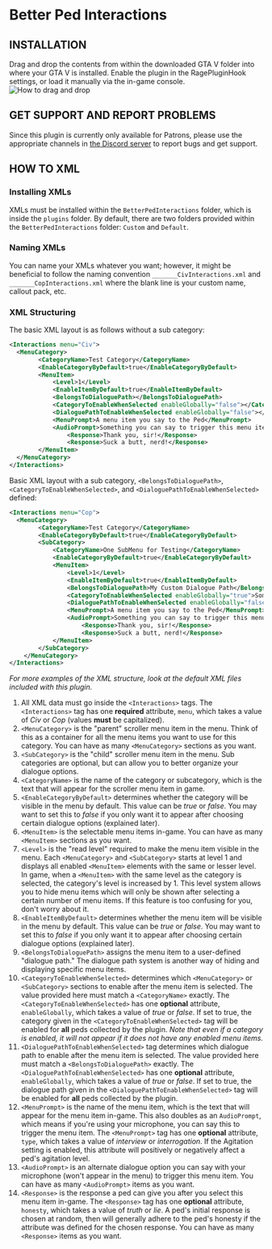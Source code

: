 # Better Ped Interactions
## INSTALLATION
Drag and drop the contents from within the downloaded GTA V folder into where your GTA V is installed.  Enable the plugin in the RagePluginHook settings, or load it manually via the in-game console.
![How to drag and drop](https://i.imgur.com/0O7d7Iw.jpg)

## GET SUPPORT AND REPORT PROBLEMS
Since this plugin is currently only available for Patrons, please use the appropriate channels in [the Discord server](https://discord.gg/cUQaTNQ) to report bugs and get support.

## HOW TO XML
### Installing XMLs
XMLs must be installed within the `BetterPedInteractions` folder, which is inside the `plugins` folder.  By default, there are two folders provided within the `BetterPedInteractions` folder: `Custom` and `Default`.

### Naming XMLs
You can name your XMLs whatever you want; however, it might be beneficial to follow the naming convention `_______CivInteractions.xml` and `_______CopInteractions.xml` where the blank line is your custom name, callout pack, etc.

### XML Structuring
The basic XML layout is as follows without a sub category:
```xml
<Interactions menu="Civ">
  <MenuCategory>
        <CategoryName>Test Category</CategoryName>
        <EnableCategoryByDefault>true</EnableCategoryByDefault>
        <MenuItem>
            <Level>1</Level>
            <EnableItemByDefault>true</EnableItemByDefault>
            <BelongsToDialoguePath></BelongsToDialoguePath>
            <CategoryToEnableWhenSelected enableGlobally="false"></CategoryToEnableWhenSelected>
            <DialoguePathToEnableWhenSelected enableGlobally="false"></DialoguePathToEnableWhenSelected>
            <MenuPrompt>A menu item you say to the Ped</MenuPrompt>
            <AudioPrompt>Something you can say to trigger this menu item</AudioPrompt>
                <Response>Thank you, sir!</Response>
                <Response>Suck a butt, nerd!</Response>
        </MenuItem>
  </MenuCategory>
</Interactions>
```
Basic XML layout with a sub category, `<BelongsToDialoguePath>`, `<CategoryToEnableWhenSelected>`, and `<DialoguePathToEnableWhenSelected>` defined:
```xml
<Interactions menu="Cop">
  <MenuCategory>
        <CategoryName>Test Category</CategoryName>
        <EnableCategoryByDefault>true</EnableCategoryByDefault>
        <SubCategory>
            <CategoryName>One SubMenu for Testing</CategoryName>
            <EnableCategoryByDefault>true</EnableCategoryByDefault>
            <MenuItem>
                <Level>1</Level>
                <EnableItemByDefault>true</EnableItemByDefault>
                <BelongsToDialoguePath>My Custom Dialogue Path</BelongsToDialoguePath>
                <CategoryToEnableWhenSelected enableGlobally="true">Some Other Category</CategoryToEnableWhenSelected>
                <DialoguePathToEnableWhenSelected enableGlobally="false">Another Dialogue Path</DialoguePathToEnableWhenSelected>
                <MenuPrompt>A menu item you say to the Ped</MenuPrompt>
                <AudioPrompt>Something you can say to trigger this menu item</AudioPrompt>
                    <Response>Thank you, sir!</Response>
                    <Response>Suck a butt, nerd!</Response>
            </MenuItem>
        </SubCategory>
    </MenuCategory>
</Interactions>
```
*For more examples of the XML structure, look at the default XML files included with this plugin.*

1. All XML data must go inside the `<Interactions>` tags.  The `<Interactions>` tag has one **required** attribute, `menu`, which takes a value of *Civ* or *Cop* (values **must** be capitalized).
2. `<MenuCategory>` is the "parent" scroller menu item in the menu.  Think of this as a container for all the menu items you want to use for this category.  You can have as many `<MenuCategory>` sections as you want.
3. `<SubCategory>` is the "child" scroller menu item in the menu.  Sub categories are optional, but can allow you to better organize your dialogue options.
3. `<CategoryName>` is the name of the category or subcategory, which is the text that will appear for the scroller menu item in game.
4. `<EnableCategoryByDefault>` determines whether the category will be visible in the menu by default.  This value can be *true* or *false*.  You may want to set this to *false* if you only want it to appear after choosing certain dialogue options (explained later).
5. `<MenuItem>` is the selectable menu items in-game.  You can have as many `<MenuItem>` sections as you want.
6. `<Level>` is the "read level" required to make the menu item visible in the menu.  Each `<MenuCategory>` and `<SubCategory>` starts at level 1 and displays all enabled `<MenuItem>` elements with the same or lesser level.  In game, when a `<MenuItem>` with the same level as the category is selected, the category's level is increased by 1.  This level system allows you to hide menu items which will only be shown after selecting a certain number of menu items.  If this feature is too confusing for you, don't worry about it.
7. `<EnableItemByDefault>` determines whether the menu item will be visible in the menu by default.  This value can be *true* or *false*.  You may want to set this to *false* if you only want it to appear after choosing certain dialogue options (explained later).
8. `<BelongsToDialoguePath>` assigns the menu item to a user-defined "dialogue path."  The dialogue path system is another way of hiding and displaying specific menu items.
9. `<CategoryToEnableWhenSelected>` determines which `<MenuCategory>` or `<SubCategory>` sections to enable after the menu item is selected.  The value provided here must match a `<CategoryName>` exactly.  The `<CategoryToEnableWhenSelected>` has one **optional** attribute, `enableGlobally`, which takes a value of *true* or *false*.  If set to true, the category given in the `<CategoryToEnableWhenSelected>` tag will be enabled for **all** peds collected by the plugin.  *Note that even if a category is enabled, it will not appear if it does not have any enabled menu items.*
10. `<DialoguePathToEnableWhenSelected>` tag determines which dialogue path to enable after the menu item is selected.  The value provided here must match a `<BelongsToDialoguePath>` exactly.  The `<DialoguePathToEnableWhenSelected>` has one **optional** attribute, `enableGlobally`, which takes a value of *true* or *false*.  If set to true, the dialogue path given in the `<DialoguePathToEnableWhenSelected>` tag will be enabled for **all** peds collected by the plugin.
11. `<MenuPrompt>` is the name of the menu item, which is the text that will appear for the menu item in-game.  This also doubles as an `AudioPrompt`, which means if you're using your microphone, you can say this to trigger the menu item.  The `<MenuPrompt>` tag has one **optional** attribute, `type`, which takes a value of *interview* or *interrogation*.  If the Agitation setting is enabled, this attribute will positively or negatively affect a ped's agitation level.
12. `<AudioPrompt>` is an alternate dialogue option you can say with your microphone (won't appear in the menu) to trigger this menu item.  You can have as many `<AudioPrompt>` items as you want.
13. `<Response>` is the response a ped can give you after you select this menu item in-game.  The `<Response>` tag has one **optional** attribute, `honesty`, which takes a value of *truth* or *lie*.  A ped's initial response is chosen at random, then will generally adhere to the ped's honesty if the attribute was defined for the chosen response.  You can have as many `<Response>` items as you want.

